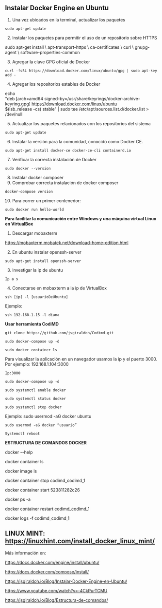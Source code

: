 **Instalar Docker Engine en Ubuntu**
----


1. Una vez ubicados en la terminal, actualizar los paquetes

```sudo apt-get update```

2. Instalar los paquetes para permitir el uso de un repositorio sobre HTTPS

sudo apt-get install \ 
apt-transport-https \ 
ca-certificates \ 
curl \ 
gnupg-agent \ 
software-properties-common


3. Agregar la clave GPG oficial de Docker

```curl -fsSL https://download.docker.com/linux/ubuntu/gpg | sudo apt-key add -```

4. Agregar los repositorios estables de Docker

echo \
  "deb [arch=amd64 signed-by=/usr/share/keyrings/docker-archive-keyring.gpg] https://download.docker.com/linux/ubuntu \
  $(lsb_release -cs) stable" | sudo tee /etc/apt/sources.list.d/docker.list > /dev/null


5. Actualizar los paquetes relacionados con los repositorios del sistema

 ```sudo apt-get update```
 
6. Instalar la versión para la comunidad, conocido como Docker CE.
 
 ```sudo apt-get install docker-ce docker-ce-cli containerd.io```

7. Verificar la correcta instalación de Docker

```sudo docker --version```

8. Instalar docker composer
9. Comprobar correcta instalación de docker composer

```docker-compose version```

10. Para correr un primer contenedor:

 ```sudo docker run hello-world```


**Para facilitar la comunicación entre Windows y una máquina virtual Linux en VirtualBox**

1. Descargar mobaxterm 

https://mobaxterm.mobatek.net/download-home-edition.html

2. En ubuntu instalar openssh-server

```sudo apt-get install openssh-server```

3. Investigar la ip de ubuntu

```Ip a s```

4. Conectarse en mobaxterm a la ip de VirtualBox 

```ssh [ip] -l [usuarioDeUbuntu]```

Ejemplo:

```ssh 192.168.1.15 -l diana```

**Usar herramienta CodiMD**

```git clone https://github.com/jsgiraldoh/Codimd.git```

```sudo docker-compose up -d```

```sudo docker container ls```

Para visualizar la aplicación en un navegador usamos la ip y el puerto 3000. Por ejemplo: 192.168.1.104:3000

```Ip:3000```

```sudo docker-compose up -d```

```sudo systemctl enable docker```

```sudo systemctl status docker```

```sudo systemctl stop docker```

Ejemplo: sudo usermod -aG docker ubuntu

```sudo usermod -aG docker “usuario”```

```Systemctl reboot```


**ESTRUCTURA DE COMANDOS DOCKER**

docker --help

docker container ls

docker image ls

docker container stop codimd_codimd_1

docker container start 523811282c26

docker ps -a

docker container restart codimd_codimd_1

docker logs -f codimd_codimd_1


LINUX MINT: https://linuxhint.com/install_docker_linux_mint/
----

Más información en: 

https://docs.docker.com/engine/install/ubuntu/

https://docs.docker.com/compose/install/

https://jsgiraldoh.io/Blog/Instalar-Docker-Engine-en-Ubuntu/

https://www.youtube.com/watch?v=-4CkPurTCMU

https://jsgiraldoh.io/Blog/Estructura-de-comandos/
